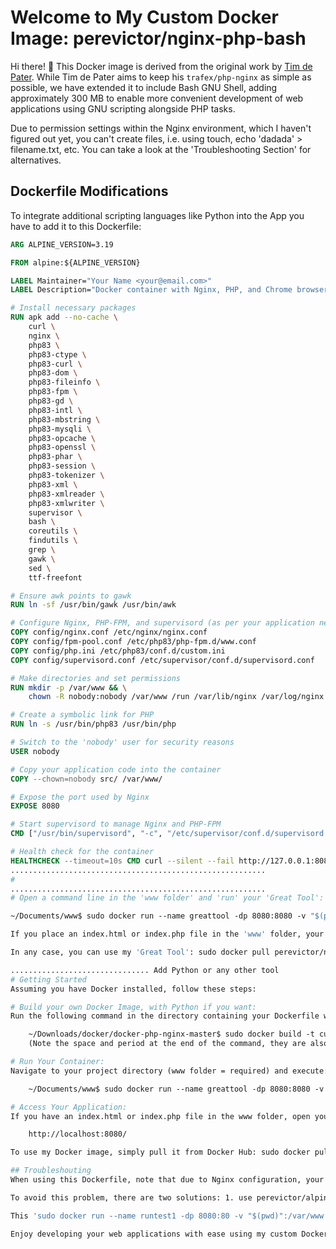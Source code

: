 # Welcome to My Custom Docker Image: perevictor/nginx-php-bash

Hi there! 👋 This Docker image is derived from the original work by [Tim de Pater](https://hub.docker.com/r/trafex/php-nginx). While Tim de Pater aims to keep his `trafex/php-nginx` as simple as possible, we have extended it to include Bash GNU Shell, adding approximately 300 MB to enable more convenient development of web applications using GNU scripting alongside PHP tasks.

Due to permission settings within the Nginx environment, which I haven't figured out yet, you can't create files, i.e. using touch, echo 'dadada' > filename.txt, etc. You can take a look at the 'Troubleshooting Section' for alternatives.

## Dockerfile Modifications

To integrate additional scripting languages like Python into the App you have to add it to this Dockerfile:

```dockerfile
ARG ALPINE_VERSION=3.19

FROM alpine:${ALPINE_VERSION}

LABEL Maintainer="Your Name <your@email.com>"
LABEL Description="Docker container with Nginx, PHP, and Chrome browser based on Alpine Linux."

# Install necessary packages
RUN apk add --no-cache \
    curl \
    nginx \
    php83 \
    php83-ctype \
    php83-curl \
    php83-dom \
    php83-fileinfo \
    php83-fpm \
    php83-gd \
    php83-intl \
    php83-mbstring \
    php83-mysqli \
    php83-opcache \
    php83-openssl \
    php83-phar \
    php83-session \
    php83-tokenizer \
    php83-xml \
    php83-xmlreader \
    php83-xmlwriter \
    supervisor \
    bash \
    coreutils \
    findutils \
    grep \
    gawk \
    sed \
    ttf-freefont

# Ensure awk points to gawk
RUN ln -sf /usr/bin/gawk /usr/bin/awk

# Configure Nginx, PHP-FPM, and supervisord (as per your application needs)
COPY config/nginx.conf /etc/nginx/nginx.conf
COPY config/fpm-pool.conf /etc/php83/php-fpm.d/www.conf
COPY config/php.ini /etc/php83/conf.d/custom.ini
COPY config/supervisord.conf /etc/supervisor/conf.d/supervisord.conf

# Make directories and set permissions
RUN mkdir -p /var/www && \
    chown -R nobody:nobody /var/www /run /var/lib/nginx /var/log/nginx

# Create a symbolic link for PHP
RUN ln -s /usr/bin/php83 /usr/bin/php

# Switch to the 'nobody' user for security reasons
USER nobody

# Copy your application code into the container
COPY --chown=nobody src/ /var/www/

# Expose the port used by Nginx
EXPOSE 8080

# Start supervisord to manage Nginx and PHP-FPM
CMD ["/usr/bin/supervisord", "-c", "/etc/supervisor/conf.d/supervisord.conf"]

# Health check for the container
HEALTHCHECK --timeout=10s CMD curl --silent --fail http://127.0.0.1:8080/fpm-ping || exit 1
.........................................................
#
.........................................................
# Open a command line in the 'www folder' and 'run' your 'Great Tool': 

~/Documents/www$ sudo docker run --name greattool -dp 8080:8080 -v "$(pwd)":/var/www custom-php-bash-nginx

If you place an index.html or index.php file in the 'www' folder, your browser will display its contents at 'http://localhost:8080/'. You can modify the file contents, filenames, delete (rm *), and add (cp * www) files, etc. in any folder, and those changes will be reflected in the browser when you refresh the page. From another perspective, by using the PHP built-in server, instead of a container, your scripts have the potential to access all directories within your file system, enabling you to manage files and services directly from your browser.

In any case, you can use my 'Great Tool': sudo docker pull perevictor/nginx-php-bash:latest

............................... Add Python or any other tool
# Getting Started
Assuming you have Docker installed, follow these steps:

# Build your own Docker Image, with Python if you want:
Run the following command in the directory containing your Dockerfile with the added code to the above Dockerfile (Ask to chatGPT):

    ~/Downloads/docker/docker-php-nginx-master$ sudo docker build -t custom-php-bash-nginx .
    (Note the space and period at the end of the command, they are also code)

# Run Your Container:
Navigate to your project directory (www folder = required) and execute:

    ~/Documents/www$ sudo docker run --name greattool -dp 8080:8080 -v "$(pwd)":/var/www custom-php-nginx

# Access Your Application:
If you have an index.html or index.php file in the www folder, open your browser and go to:

    http://localhost:8080/

To use my Docker image, simply pull it from Docker Hub: sudo docker pull perevictor/nginx-php-bash:latest

## Troubleshouting
When using this Dockerfile, note that due to Nginx configuration, your application may encounter issues creating files using commands like touch or echo 'dadada' > filename. This is typically due to permissions settings within the Nginx environment, which I have not yet resolved.

To avoid this problem, there are two solutions: 1. use perevictor/alpinedrakkar-php-bash_commands0 (39.77 MB) or 2. perevictor/alpinedrakkar-php-mariadb-bash_commands0 (107.29 MB) if you want to make MariaDB available.

This 'sudo docker run --name runtest1 -dp 8080:80 -v "$(pwd)":/var/www perevictor/alpinedrakkar-php-bash_commands0', to run a PHP-CSS-Javascript-Bash_commands 'Locahost Web App', allows your bash scripts to create files and change permissions. Alternatively, using the built-in PHP server instead of a container avoids that problem as well. 

Enjoy developing your web applications with ease using my custom Docker image!
